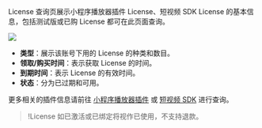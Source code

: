 License 查询页展示小程序播放器插件 License、短视频 SDK License 的基本信息，包括测试版或已购 License 都可在此页面查询。



![](https://main.qcloudimg.com/raw/ade0103c1f070fef166499b9d8acb56c.png)


- **类型**：展示该账号下用的 License 的种类和数目。
- **领取/购买时间**：表示获取 License 的时间。
- **到期时间**：表示 License 的有效时间。
- **状态**：分为已过期和可用。


更多相关的插件信息请前往 [小程序播放器插件](https://cloud.tencent.com/document/product/266/36849) 或 [短视频 SDK](https://cloud.tencent.com/document/product/584) 进行查询。

>!License 如已激活或已绑定将视作已使用，不支持退款。

